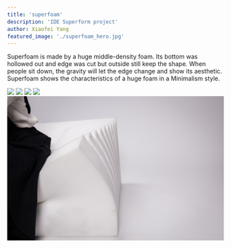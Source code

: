 ```yaml
---
title: 'superfoam'
description: 'IDE Superform project'
author: Xiaofei Yang
featured_image: './superfoam_hero.jpg'
---
```


Superfoam is made by a huge middle-density foam. Its bottom was hollowed out and edge was cut but outside still keep the shape. When people sit down, the gravity will let the edge change and show its aesthetic. Superfoam shows the characteristics of a huge foam in a Minimalism style.


![](./superfoam_hero.jpg)
![](./superfoam1.jpg)
![](./superfoam2.jpg)
![](./superfoam3.jpg)
![](./superfoam4.jpg)
